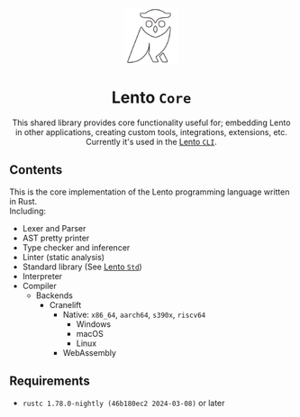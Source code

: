 <div align=center>
    <br>
    <img src="assets/logo_white.png" height=100px/>
    <h1>Lento <code>Core</code></h1>
    <p>
		<!-- portable to different platforms, interoperable languages, environments, etc. -->
		This shared library provides core functionality useful for; embedding Lento in other applications, creating custom tools, integrations, extensions, etc.
		Currently it's used in the <a href="https://github.com/lento-lang/Lento" target="_blank">Lento <code>CLI</code></a>.
	</p>
</div>

## Contents
This is the core implementation of the Lento programming language written in Rust. \
Including:
- Lexer and Parser
- AST pretty printer
- Type checker and inferencer
- Linter (static analysis)
- Standard library (See [Lento `Std`](src/stdlib))
	<!-- - Runtime
	- Garbage collector
	- Memory manager
	- Error handling -->
- Interpreter
	<!-- - Debugger support (planned)
	- JIT compiler (planned) -->
- Compiler <!-- (Ahead-of-time) -->
	<!-- - Optimizer
		- Dead code elimination
		- Constant folding
		- Constant propagation
		- Function Inlining
		- Pure function evaluation
		- Recursion elimination
		- Tail call optimization
		- Partial evaluation
		- Parallelization via Vectorization
			- SIMD
			- Multi-threading -->
	- Backends
		- Cranelift
			- Native: `x86_64`, `aarch64`, `s390x`, `riscv64`
				- Windows
				- macOS
				- Linux
			- WebAssembly <!-- : `wasm32`, `wasm64`, `wasm`, `wasi`, `wasi32`, `wasi64`, `wasiwasm`, `wasiwasm32`, `wasiwasm64` -->
	<!--
			- ~~LLVM~~ (planned)
			- ~~QBE~~ (planned)
			- ~~.NET~~ (planned)
			- ~~JVM~~ (planned)
			- ~~BEAM~~ (planned)
			- ~~MIR~~ (planned)
			- ~~MIPS~~ (planned)
		- Transpiler
			- ~~TinyCC~~ (planned)
			- ~~JavaScript~~ (planned)
				- ~~Browser~~ (planned)
				- ~~Node.js~~ (planned)
				- ~~Deno~~ (planned)
				- ~~Bun~~ (planned)
	-->
	<!-- - Static analysis
		- Data flow analysis
		- Control flow analysis
		- Abstract syntax tree analysis
		- Type analysis
		- Semantic analysis
		- Syntactic analysis
		- Lexical analysis
		- Side effect analysis (pure functions, immutability, etc.)
			- inference
			- checking
	- Code analysis
		- quality
		- smell
		- security
		- performance
		- duplication
		- complexity
	- Documentation generator
	- Test suite
	- Benchmark suite
	- Profiler
		- Memory profiler
		- CPU profiler
		- I/O profiler
		- Network profiler
		- Concurrency profiler
		- Threading profiler
		- Synchronization profiler -->
	<!-- - Code coverage -->
	<!-- - IDE support
		- Language server
		- Syntax highlighting
		- Code completion
		- Code navigation
		- Code refactoring
		- Code folding
		- Code lens
		- Code actions
		- Diagnostics
		- Hover
		- Signature help
		- Document symbols
		- Workspace symbols
		- References -->
	<!-- - Build system
		- Package manager
		- Dependency manager
		- Build tool
		- Task runner
	- Package manager
		- Registry
		- Repository
		- Index
		- Cache
		- Lock file
		- Manifest
		- Package
		- Version -->

## Requirements
- `rustc 1.78.0-nightly (46b180ec2 2024-03-08)` or later
